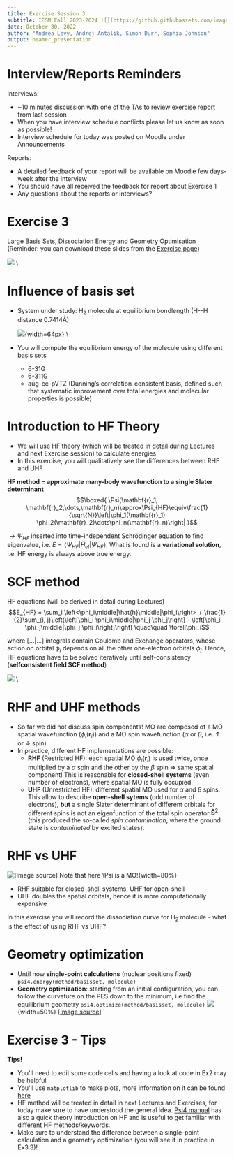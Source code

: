 ```yaml
---
title: Exercise Session 3
subtitle: IESM Fall 2023-2024 ![](https://github.githubassets.com/images/icons/emoji/unicode/1f383.png){width=16px}
date: October 30, 2022  
author: "Andrea Levy, Andrej Antalik, Simon Dürr, Sophia Johnson" 
output: beamer_presentation
---
```


# Interview/Reports Reminders
Interviews:

* ~10 minutes discussion with one of the TAs to review exercise report from last session
* When you have interview schedule conflicts please let us know as soon as possible!
* Interview schedule for today was posted on Moodle under Announcements

Reports:

* A detailed feedback of your report will be available on Moodle few days-week after the interview 
* You should have all received the feedback for report about Exercise 1
* Any questions about the reports or interviews?

# Exercise 3 
Large Basis Sets, Dissociation Energy and Geometry Optimisation
(Reminder: you can download these slides from the [Exercise page](https://lcbc-epfl.github.io/iesm-public/Exercises/Ex3/IESM_Ex3.html))

![](/data/iesm/img_slides/Ex3/ex3_goals.png) \

# Influence of basis set 
* System under study: H$_2$ molecule at equilibrium bondlength (H--H distance 0.7414Å)

	![](/data/iesm/img_slides/Ex3/H2mol.png){width=64px} \ 

* You will compute the equilibrium energy of the molecule using different basis sets
	* 6-31G 
	* 6-311G 
	* aug-cc-pVTZ (Dunning’s correlation-consistent basis, defined such that systematic improvement over total energies and molecular properties is possible)


# Introduction to HF Theory
* We will use HF theory (which will be treated in detail during Lectures and next Exercise session) to calculate energies 
* In this exercise, you will qualitatively see the differences between RHF and UHF

**HF method = approximate many-body wavefunction to a single Slater determinant**
$$\boxed{ \Psi(\mathbf{r}_1, \mathbf{r}_2,\dots,\mathbf{r}_n)\approx\Psi_{HF}\equiv\frac{1}{\sqrt{N}}\left|\phi_1(\mathbf{r}_1) \phi_2(\mathbf{r}_2)\dots\phi_n(\mathbf{r}_n)\right| }$$

$\rightarrow \Psi_{HF}$ inserted into time-independent Schrödinger equation to find eigenvalue, i.e. $E = \left<\Psi_{HF}\middle|\hat{H}_{el}\middle|\Psi_{HF}\right>$. What is found is a **variational solution**, i.e. HF energy is always above true energy.

# SCF method

HF equations (will be derived in detail during Lectures)
$$E_{HF} = \sum_i \left<\phi_i\middle|\hat{h}\middle|\phi_i\right> + \frac{1}{2}\sum_{i, j}\left(\left[\phi_i \phi_i\middle|\phi_j \phi_j\right] - \left[\phi_i \phi_j\middle|\phi_j \phi_i\right]\right) \quad\quad \forall\phi_i$$

where $\left[\dots\middle|\dots\right]$ integrals contain Coulomb and Exchange operators, whose action on orbital $\phi_i$ depends on all the other one-electron orbitals $\phi_j$. Hence, HF equations have to be solved iteratively until self-consistency (**selfconsistent field SCF method**)

![](/data/iesm/img_slides/Ex3/SCF_cycle.png) \

# RHF and UHF methods

* So far we did not discuss spin components! MO are composed of a MO spatial wavefunction ($\phi_i(\mathbf{r}_i)$) and a MO spin wavefunction ($\alpha$ or $\beta$, i.e. $\uparrow$ or $\downarrow$ spin)
* In practice, different HF implementations are possible:
	* **RHF** (Restricted HF): each spatial MO $\phi_i(\mathbf{r}_i)$ is used twice, once multiplied by a $\alpha$ spin and the other by the $\beta$ spin $\Rightarrow$ same spatial component! This is reasonable for **closed-shell systems** (even number of electrons), where spatial MO is fully occupied.
	*  **UHF** (Unrestricted HF): different spatial MO used for $\alpha$ and $\beta$ spins. This allow to describe **open-shell sytems** (odd number of electrons), **but** a single Slater determinant of different orbitals for different spins is not an eigenfunction of the total spin operator $\mathbf{\hat{S}}^2$ (this produced the so-called *spin contamination*, where the ground state is *contaminated* by excited states).

# RHF vs UHF

![[[Image source](http://www.chemgapedia.de/vsengine/vlu/vsc/de/ch/15/thc/quantenspek/eprspek/tc060_eprpek.vlu/Page/vsc/de/ch/15/thc/quantenspek/eprspek/mspek_53.vscml.html)] Note that here $\Psi$ is a MO!](/data/iesm/img_slides/Ex3/RHF_UHF.png){width=80%} 

* RHF suitable for closed-shell systems, UHF for open-shell 
* UHF doubles the spatial orbitals, hence it is more computationally expensive

In this exercise you will record the dissociation curve for H$_2$ molecule - what is the effect of using RHF vs UHF?

# Geometry optimization

* Until now **single-point calculations** (nuclear positions fixed)
	`psi4.energy(method/basisset, molecule)`
* **Geometry optimization**: starting from an initial configuration, you can follow the curvature on the PES down to the minimum, i.e find the equilibrium geometry
	`psi4.optimize(method/basisset, molecule)`
![](/data/iesm/img_slides/Ex3/energy_optimization.png){width=50%} [[Image source](https://www.sciencedirect.com/science/article/pii/B9780323902649000234)]

# Exercise 3 - Tips
**Tips!**

* You'll need to edit some code cells and having a look at code in Ex2 may be helpful 
* You'll use `matplotlib` to make plots, more information on it can be found [here](https://matplotlib.org/stable/users/index)
* HF method will be treated in detail in next Lectures and Exercises, for today make sure to have understood the general idea. [Psi4 manual](https://psicode.org/psi4manual/master/scf.html) has also a quick theory introduction on HF and is useful to get familiar with different HF methods/keywords.
* Make sure to understand the difference between a single-point calculation and a geometry optimization (you will see it in practice in Ex3.3)!
